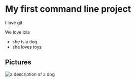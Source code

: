 # My first command line project

I love git

We love lola

* she is a dog
* she loves toys

## Pictures

![a description of a dog](http://nicenicejpg.com/200/200)